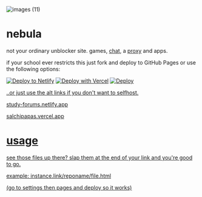 ![images (11)](https://github.com/Flake6/nebula/assets/164063937/7c83b2fe-fd39-423e-9b16-ce7cd435e0fc)
# nebula

not your ordinary unblocker site. games, [chat](https://voxel.is-a.dev/nebula/chat.html), a [proxy](https://voxel.is-a.dev/nebula/pr0xy.md) and apps.

if your school ever restricts this just fork and deploy to GitHub Pages or use the following options:

<a href="https://app.netlify.com/start/deploy?repository=https://github.com/xnvz/nebula"><img src="https://www.netlify.com/img/deploy/button.svg" alt="Deploy to Netlify"></a>
<a href="https://vercel.com/new/clone?repository-url=https%3A%2F%2Fgithub.com%2Fxnvz%2Fnebula"><img src="https://vercel.com/button" alt="Deploy with Vercel"/></a>
<a href="https://heroku.com/deploy?template=https://github.com/xnvz/nebula"><img src="https://www.herokucdn.com/deploy/button.svg" alt="Deploy">

..or just use the alt links if you don't want to selfhost.

study-forums.netlify.app

salchipapas.vercel.app

# usage

see those files up there? slap them at the end of your link and you're good to go.

example: instance.link/reponame/file.html

(go to settings then pages and deploy so it works)
